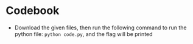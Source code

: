 # Codebook
- Download the given files, then run the following command to run the python file: `python code.py`, and the flag will be printed